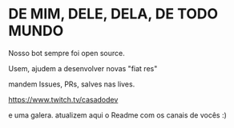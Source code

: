 # DE MIM, DELE, DELA, DE TODO MUNDO
Nosso bot sempre foi open source.

Usem, ajudem a desenvolver novas "fiat res"


mandem Issues, PRs, salves nas lives.

https://www.twitch.tv/casadodev

e uma galera. atualizem aqui o Readme com os canais de vocês :)
